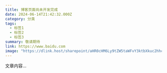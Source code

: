 ```yaml
---
title: 博客页面尚未开发完成
date: 2024-06-14T21:42:32.000Z
category: 分类
tags:
  - 标签1
  - 标签2
  - 标签3
summary: 敬请期待
link: https://www.baidu.com
image: "https://dlink.host/sharepoint/aHR0cHM6Ly9tZW5taWFvY3ktbXkuc2hhcmVwb2ludC5jb20vOnU6L2cvcGVyc29uYWwveGlhb3F2YW5fMzY1X21lbmdhY2dfY29tL0VZM2NGNU1wVUNSSm9qTkZYWGhJMkN3Ql9JUEowVDIwbDhudHZ4X2xtcG02aGc.webp"
---
```


文章内容...
